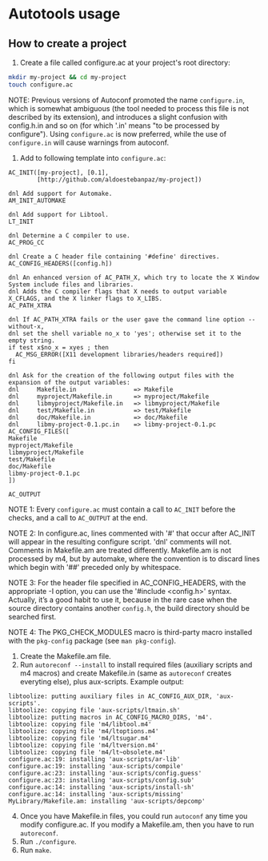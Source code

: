 # Autotools usage

## How to create a project

1. Create a file called configure.ac at your project's root directory:

```sh
mkdir my-project && cd my-project
touch configure.ac
```

NOTE: Previous versions of Autoconf promoted the name `configure.in`, which is somewhat ambiguous (the tool needed to process this file is not described by its extension), and introduces a slight confusion with config.h.in and so on (for which '.in' means "to be processed by configure"). Using `configure.ac` is now preferred, while the use of `configure.in` will cause warnings from autoconf.

1. Add to following template into `configure.ac`:

```
AC_INIT([my-project], [0.1],
        [http://github.com/aldoestebanpaz/my-project])

dnl Add support for Automake.
AM_INIT_AUTOMAKE

dnl Add support for Libtool.
LT_INIT

dnl Determine a C compiler to use.
AC_PROG_CC

dnl Create a C header file containing '#define' directives.
AC_CONFIG_HEADERS([config.h])

dnl An enhanced version of AC_PATH_X, which try to locate the X Window System include files and libraries.
dnl Adds the C compiler flags that X needs to output variable X_CFLAGS, and the X linker flags to X_LIBS.
AC_PATH_XTRA

dnl If AC_PATH_XTRA fails or the user gave the command line option --without-x,
dnl set the shell variable no_x to 'yes'; otherwise set it to the empty string.
if test x$no_x = xyes ; then
  AC_MSG_ERROR([X11 development libraries/headers required])
fi

dnl Ask for the creation of the following output files with the expansion of the output variables:
dnl     Makefile.in                => Makefile
dnl     myproject/Makefile.in      => myproject/Makefile
dnl     libmyproject/Makefile.in   => libmyproject/Makefile
dnl     test/Makefile.in           => test/Makefile
dnl     doc/Makefile.in            => doc/Makefile
dnl     libmy-project-0.1.pc.in    => libmy-project-0.1.pc
AC_CONFIG_FILES([
Makefile
myproject/Makefile
libmyproject/Makefile
test/Makefile
doc/Makefile
libmy-project-0.1.pc
])

AC_OUTPUT
```

NOTE 1: Every `configure.ac` must contain a call to `AC_INIT` before the checks, and a call to `AC_OUTPUT` at the end.

NOTE 2: In configure.ac, lines commented with '#' that occur after AC_INIT will appear in the resulting configure script. 'dnl' comments will not. Comments in Makefile.am are treated differently. Makefile.am is not processed by m4, but by automake, where the convention is to discard lines which begin with '##' preceded only by whitespace.

NOTE 3: For the header file specified in AC_CONFIG_HEADERS, with the appropriate -I option, you can use the '#include <config.h>' syntax. Actually, it’s a good habit to use it, because in the rare case when the source directory contains another `config.h`, the build directory should be searched first.

NOTE 4: The PKG_CHECK_MODULES macro is third-party macro installed with the `pkg-config` package (see `man pkg-config`).





1. Create the Makefile.am file.
2. Run `autoreconf --install` to install required files (auxiliary scripts and m4 macros) and create Makefile.in (same as `autoreconf` creates everyting else), plus aux-scripts. Example output:

```
libtoolize: putting auxiliary files in AC_CONFIG_AUX_DIR, 'aux-scripts'.
libtoolize: copying file 'aux-scripts/ltmain.sh'
libtoolize: putting macros in AC_CONFIG_MACRO_DIRS, 'm4'.
libtoolize: copying file 'm4/libtool.m4'
libtoolize: copying file 'm4/ltoptions.m4'
libtoolize: copying file 'm4/ltsugar.m4'
libtoolize: copying file 'm4/ltversion.m4'
libtoolize: copying file 'm4/lt~obsolete.m4'
configure.ac:19: installing 'aux-scripts/ar-lib'
configure.ac:19: installing 'aux-scripts/compile'
configure.ac:23: installing 'aux-scripts/config.guess'
configure.ac:23: installing 'aux-scripts/config.sub'
configure.ac:14: installing 'aux-scripts/install-sh'
configure.ac:14: installing 'aux-scripts/missing'
MyLibrary/Makefile.am: installing 'aux-scripts/depcomp'
```

4. Once you have Makefile.in files, you could run `autoconf` any time you modify configure.ac. If you modify a Makefile.am, then you have to run `autoreconf`.
5. Run `./configure`.
6. Run `make`.